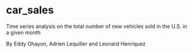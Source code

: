 # car_sales
Time series analysis on the total number of new vehicles sold in the U.S. in a given month

By Eddy Ohayon, Adrien Lequiller and Leonard Henriquez